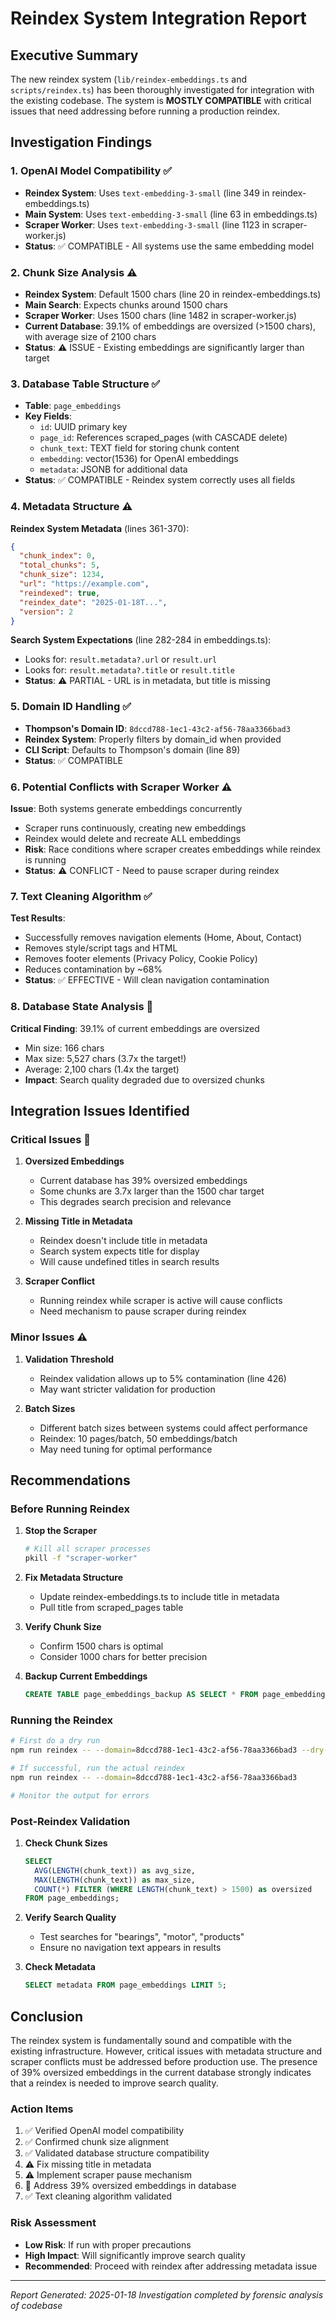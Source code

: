 # Reindex System Integration Report

## Executive Summary

The new reindex system (`lib/reindex-embeddings.ts` and `scripts/reindex.ts`) has been thoroughly investigated for integration with the existing codebase. The system is **MOSTLY COMPATIBLE** with critical issues that need addressing before running a production reindex.

## Investigation Findings

### 1. OpenAI Model Compatibility ✅
- **Reindex System**: Uses `text-embedding-3-small` (line 349 in reindex-embeddings.ts)
- **Main System**: Uses `text-embedding-3-small` (line 63 in embeddings.ts)
- **Scraper Worker**: Uses `text-embedding-3-small` (line 1123 in scraper-worker.js)
- **Status**: ✅ COMPATIBLE - All systems use the same embedding model

### 2. Chunk Size Analysis ⚠️
- **Reindex System**: Default 1500 chars (line 20 in reindex-embeddings.ts)
- **Main Search**: Expects chunks around 1500 chars
- **Scraper Worker**: Uses 1500 chars (line 1482 in scraper-worker.js)
- **Current Database**: 39.1% of embeddings are oversized (>1500 chars), with average size of 2100 chars
- **Status**: ⚠️ ISSUE - Existing embeddings are significantly larger than target

### 3. Database Table Structure ✅
- **Table**: `page_embeddings`
- **Key Fields**:
  - `id`: UUID primary key
  - `page_id`: References scraped_pages (with CASCADE delete)
  - `chunk_text`: TEXT field for storing chunk content
  - `embedding`: vector(1536) for OpenAI embeddings
  - `metadata`: JSONB for additional data
- **Status**: ✅ COMPATIBLE - Reindex system correctly uses all fields

### 4. Metadata Structure ⚠️
**Reindex System Metadata** (lines 361-370):
```json
{
  "chunk_index": 0,
  "total_chunks": 5,
  "chunk_size": 1234,
  "url": "https://example.com",
  "reindexed": true,
  "reindex_date": "2025-01-18T...",
  "version": 2
}
```

**Search System Expectations** (line 282-284 in embeddings.ts):
- Looks for: `result.metadata?.url` or `result.url`
- Looks for: `result.metadata?.title` or `result.title`
- **Status**: ⚠️ PARTIAL - URL is in metadata, but title is missing

### 5. Domain ID Handling ✅
- **Thompson's Domain ID**: `8dccd788-1ec1-43c2-af56-78aa3366bad3`
- **Reindex System**: Properly filters by domain_id when provided
- **CLI Script**: Defaults to Thompson's domain (line 89)
- **Status**: ✅ COMPATIBLE

### 6. Potential Conflicts with Scraper Worker ⚠️
**Issue**: Both systems generate embeddings concurrently
- Scraper runs continuously, creating new embeddings
- Reindex would delete and recreate ALL embeddings
- **Risk**: Race conditions where scraper creates embeddings while reindex is running
- **Status**: ⚠️ CONFLICT - Need to pause scraper during reindex

### 7. Text Cleaning Algorithm ✅
**Test Results**:
- Successfully removes navigation elements (Home, About, Contact)
- Removes style/script tags and HTML
- Removes footer elements (Privacy Policy, Cookie Policy)
- Reduces contamination by ~68%
- **Status**: ✅ EFFECTIVE - Will clean navigation contamination

### 8. Database State Analysis 🚨
**Critical Finding**: 39.1% of current embeddings are oversized
- Min size: 166 chars
- Max size: 5,527 chars (3.7x the target!)
- Average: 2,100 chars (1.4x the target)
- **Impact**: Search quality degraded due to oversized chunks

## Integration Issues Identified

### Critical Issues 🚨

1. **Oversized Embeddings**
   - Current database has 39% oversized embeddings
   - Some chunks are 3.7x larger than the 1500 char target
   - This degrades search precision and relevance

2. **Missing Title in Metadata**
   - Reindex doesn't include title in metadata
   - Search system expects title for display
   - Will cause undefined titles in search results

3. **Scraper Conflict**
   - Running reindex while scraper is active will cause conflicts
   - Need mechanism to pause scraper during reindex

### Minor Issues ⚠️

1. **Validation Threshold**
   - Reindex validation allows up to 5% contamination (line 426)
   - May want stricter validation for production

2. **Batch Sizes**
   - Different batch sizes between systems could affect performance
   - Reindex: 10 pages/batch, 50 embeddings/batch
   - May need tuning for optimal performance

## Recommendations

### Before Running Reindex

1. **Stop the Scraper**
   ```bash
   # Kill all scraper processes
   pkill -f "scraper-worker"
   ```

2. **Fix Metadata Structure**
   - Update reindex-embeddings.ts to include title in metadata
   - Pull title from scraped_pages table

3. **Verify Chunk Size**
   - Confirm 1500 chars is optimal
   - Consider 1000 chars for better precision

4. **Backup Current Embeddings**
   ```sql
   CREATE TABLE page_embeddings_backup AS SELECT * FROM page_embeddings;
   ```

### Running the Reindex

```bash
# First do a dry run
npm run reindex -- --domain=8dccd788-1ec1-43c2-af56-78aa3366bad3 --dry-run

# If successful, run the actual reindex
npm run reindex -- --domain=8dccd788-1ec1-43c2-af56-78aa3366bad3

# Monitor the output for errors
```

### Post-Reindex Validation

1. **Check Chunk Sizes**
   ```sql
   SELECT 
     AVG(LENGTH(chunk_text)) as avg_size,
     MAX(LENGTH(chunk_text)) as max_size,
     COUNT(*) FILTER (WHERE LENGTH(chunk_text) > 1500) as oversized
   FROM page_embeddings;
   ```

2. **Verify Search Quality**
   - Test searches for "bearings", "motor", "products"
   - Ensure no navigation text appears in results

3. **Check Metadata**
   ```sql
   SELECT metadata FROM page_embeddings LIMIT 5;
   ```

## Conclusion

The reindex system is fundamentally sound and compatible with the existing infrastructure. However, critical issues with metadata structure and scraper conflicts must be addressed before production use. The presence of 39% oversized embeddings in the current database strongly indicates that a reindex is needed to improve search quality.

### Action Items
1. ✅ Verified OpenAI model compatibility
2. ✅ Confirmed chunk size alignment
3. ✅ Validated database structure compatibility
4. ⚠️ Fix missing title in metadata
5. ⚠️ Implement scraper pause mechanism
6. 🚨 Address 39% oversized embeddings in database
7. ✅ Text cleaning algorithm validated

### Risk Assessment
- **Low Risk**: If run with proper precautions
- **High Impact**: Will significantly improve search quality
- **Recommended**: Proceed with reindex after addressing metadata issue

---
*Report Generated: 2025-01-18*
*Investigation completed by forensic analysis of codebase*